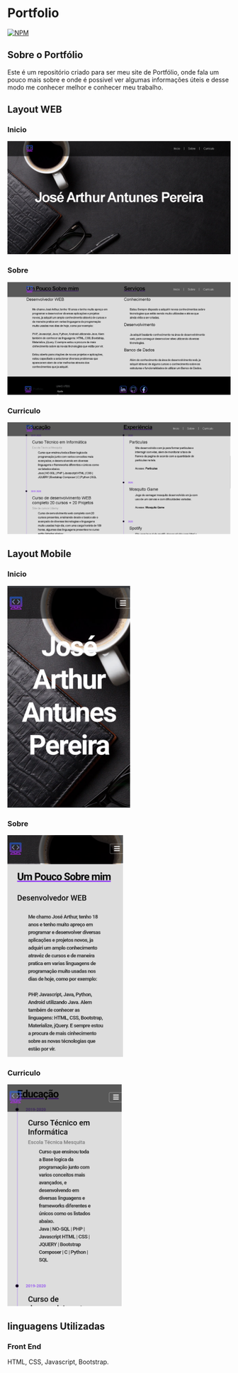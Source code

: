 # Portfolio
[![NPM](https://img.shields.io/npm/l/license)](https://github.com/Arthurap52/portfolio/blob/master/LICENSE)

## Sobre o Portfólio
Este é um repositório criado para ser meu site de Portfólio, onde fala um pouco mais sobre e onde é possivel ver algumas informações úteis e desse modo me conhecer melhor e conhecer meu trabalho. 

## Layout WEB 

### Inicio
![web 1](https://github.com/Arthurap52/portfolio/blob/master/imgs/layouts/layout%20web%20inicio.png)
### Sobre
![web 2](https://github.com/Arthurap52/portfolio/blob/master/imgs/layouts/layout%20web%20sobre.png)
### Curriculo
![web 3](https://github.com/Arthurap52/portfolio/blob/master/imgs/layouts/layout%20web%20curriculo.png)

## Layout Mobile 

### Inicio
<img style="height: 500px;" alt="inicio-mobile" src="https://github.com/Arthurap52/portfolio/blob/master/imgs/layouts/layout%20mobile%20inicio%202.png" />

### Sobre
<img style="height: 500px;" alt="sobre-mobile" src="https://github.com/Arthurap52/portfolio/blob/master/imgs/layouts/layout%20mobile%20sobre.png" />

### Curriculo
<img style="height: 500px;" alt="sobre-mobile" src="https://github.com/Arthurap52/portfolio/blob/master/imgs/layouts/layout%20mobile%20curriculo.png" />

## linguagens Utilizadas

### Front End
HTML, CSS, Javascript, Bootstrap.
